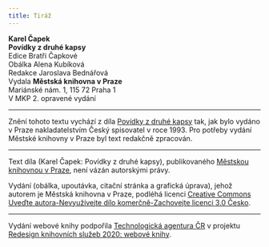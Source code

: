 ```yaml
---
title: Tiráž
---
```


**Karel Čapek**  
**Povídky z druhé kapsy**  
Edice Bratři Čapkové  
Obálka Alena Kubíková  
Redakce Jaroslava Bednářová  
Vydala **Městská knihovna v Praze**  
Mariánské nám. 1, 115 72 Praha 1  
V MKP 2. opravené vydání  
[^1]: Glochidy/glochidie (řec.) – ostnaté chlupy kaktusovitých rostlin. _Pozn. red._  
[^2]: Kontor/kontoár (franc.) – kancelář (účtárna, písárna). _Pozn. red._  
[^3]: Ramšl – hazardní karetní hra. _Pozn. red._  
[^4]: Neppr (něm.) – podvodník, prodavač bezcenného zboží. _Pozn. red._  
[^5]: Šartéka – bezcenná kniha. _Pozn. red._  
[^6]: Termit (řec.) – druh zápalné směsi. _Pozn. red._  
[^7]: Kaliko (podle ind. města Calicut) – řidší bavlněná tkanina. _Pozn. red._  
[^8]: Pakeboty – poštovní, obchodní lodě. _Pozn. red._  
[^9]: Renitenti – vzpurní lidé. _Pozn. red._  
[^10]: Acta sanctorum – (dosl. činy svatých) – edice životopisů svatých. _Pozn. red._  
[^11]: Bollandisté – vydavatelé těchto životopisů (podle jezuity Jeana Bollanda, který Acta sanctorum v r. 1643 založil). _Pozn. red._  
[^12]: Frontdiensttauglich! Sofort einrücken! (něm.) – Schopen služby na frontě! Ihned narukovat! _Pozn. red._  
[^13]: Tauglich (něm.) – schopný (vojenské služby). _Pozn. red._  
[^14]: Einbeinig (něm.) – jednonohý. _Pozn. red._  
[^15]: Sacramentum sanctae confessionis (lat.) – svátost svaté zpovědi. _Pozn. red._  
[^16]: Kontrfej – podobizna, zde obličej. _Pozn. red._  
[^17]: N – zkratka pro zánět ledvin (nefritida). _Pozn. red._  
[^18]: Em O – morfium. _Pozn. red._  
[^19]: In carcere et catenis (lat.) – ve vězení a řetězech. _Pozn. red._  
[^20]: Dolus (lat.) – zlý úmysl. _Pozn. red._  
[^21]: In re (lat.) – ve věci. _Pozn. red._  
[^22]: Šmízo – nekvalitní zboží, aušus. _Pozn. red._  
[^23]: Straits Settlements – skupina britských kolonií v jihovýchodní Asii. _Pozn. red._  
V MKP 1. elektronické vydání z 7. 10. 2022.

***

Znění tohoto textu vychází z díla [Povídky z druhé kapsy](https://search.mlp.cz/cz/titul/povidky-z-jedne-a-z-druhe-kapsy/42054/) tak, jak bylo vydáno v Praze nakladatelstvím Český spisovatel v roce 1993. Pro potřeby vydání Městské knihovny v Praze byl text redakčně zpracován.

***


Text díla (Karel Čapek: Povídky z druhé kapsy), publikovaného [Městskou knihovnou v Praze](https://www.mlp.cz/cz/), není vázán autorskými právy.


Vydání (obálka, upoutávka, citační stránka a grafická úprava), jehož autorem je Městská knihovna v Praze, podléhá licenci [Creative Commons Uveďte autora-Nevyužívejte dílo komerčně-Zachovejte licenci 3.0 Česko](https://creativecommons.org/licenses/by-nc-sa/3.0/cz/).

***

Vydání webové knihy podpořila [Technologická agentura ČR](https://www.tacr.cz/) v projektu [Redesign knihovních služeb 2020: webové knihy](https://starfos.tacr.cz/cs/project/TL04000391).